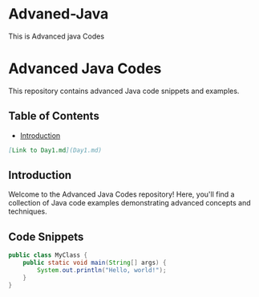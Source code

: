 # Advaned-Java
This is Advanced java Codes
# Advanced Java Codes

This repository contains advanced Java code snippets and examples.

## Table of Contents

- [Introduction](#introduction)
 ```markdown
[Link to Day1.md](Day1.md)
```

## Introduction

Welcome to the Advanced Java Codes repository! Here, you'll find a collection of Java code examples demonstrating advanced concepts and techniques.

## Code Snippets

```java
public class MyClass {
    public static void main(String[] args) {
        System.out.println("Hello, world!");
    }
}
